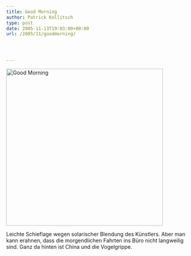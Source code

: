 ```yaml
---
title: Good Morning
author: Patrick Kollitsch
type: post
date: 2005-11-13T19:03:00+00:00
url: /2005/11/goodmorning/




---
```

[<img width="420" src="//static.flickr.com/29/63008084_079d759195.jpg" alt="Good Morning" />][1]

Leichte Schieflage wegen solarischer Blendung des Künstlers. Aber man kann erahnen, dass die morgendlichen Fahrten ins Büro nicht langweilig sind. Ganz da hinten ist China und die Vogelgrippe.

 [1]: http://www.flickr.com/photos/schreibblogade/63008084/ "Good Morning"
